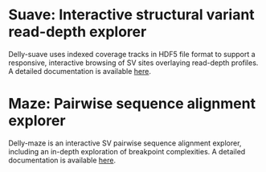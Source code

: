 Suave: Interactive structural variant read-depth explorer
=========================================================

Delly-suave uses indexed coverage tracks in HDF5 file format to support a responsive, interactive browsing of SV sites overlaying read-depth profiles. A detailed documentation is available [here](https://github.com/tobiasrausch/delly/tree/master/vis/suave/README.md).


Maze: Pairwise sequence alignment explorer
==========================================

Delly-maze is an interactive SV pairwise sequence alignment explorer, including an in-depth exploration of breakpoint complexities. A detailed documentation is available [here](https://github.com/tobiasrausch/delly/tree/master/vis/maze/README.md).
